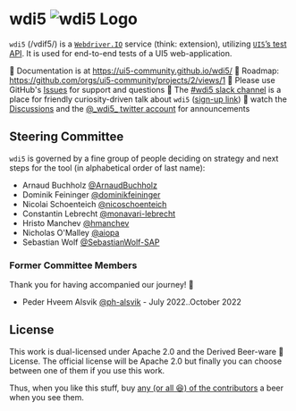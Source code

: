 # wdi5 ![wdi5 Logo](./docs/img/wdi5-logo-small.png)

`wdi5` (/vdif5/) is a [`Webdriver.IO`](https://webdriver.io) service (think: extension), utilizing [`UI5`’s test API](https://ui5.sap.com/#/api/sap.ui.test).
It is used for end-to-end tests of a UI5 web-application.

:notebook: Documentation is at <https://ui5-community.github.io/wdi5/>
:bicyclist: Roadmap: <https://github.com/orgs/ui5-community/projects/2/views/1>
:raising_hand: Please use GitHub's [Issues](https://github.com/ui5-community/wdi5/issues) for support and questions
:speech_balloon: The [#wdi5 slack channel](https://openui5.slack.com/) is a place for friendly curiosity-driven talk about `wdi5` ([sign-up link](https://ui5-slack-invite.cfapps.eu10.hana.ondemand.com/))
:mega: watch the [Discussions](https://github.com/ui5-community/wdi5/discussions) and the [@\_wdi5\_ twitter account](https://twitter.com/_wdi5_) for announcements

## Steering Committee

`wdi5` is governed by a fine group of people deciding on strategy and next steps for the tool (in alphabetical order of last name):

- Arnaud Buchholz [@ArnaudBuchholz](https://github.com/ArnaudBuchholz)
- Dominik Feininger [@dominikfeininger](https://github.com/dominikfeininger)
- Nicolai Schoenteich [@nicoschoenteich](https://github.com/nicoschoenteich)
- Constantin Lebrecht [@monavari-lebrecht](https://github.com/monavari-lebrecht)
- Hristo Manchev [@hmanchev](https://github.com/hmanchev)
- Nicholas O'Malley [@aiopa](https://github.com/aiopa)
- Sebastian Wolf [@SebastianWolf-SAP](https://github.com/SebastianWolf-SAP)

### Former Committee Members

Thank you for having accompanied our journey! 🏅

- Peder Hveem Alsvik [@ph-alsvik](https://github.com/ph-alsvik) - July 2022..October 2022

## License

This work is dual-licensed under Apache 2.0 and the Derived Beer-ware 🍺 License. The official license will be Apache 2.0 but finally you can choose between one of them if you use this work.

Thus, when you like this stuff, buy [any (or all 😆) of the contributors](https://github.com/ui5-community/wdi5/graphs/contributors) a beer when you see them.


